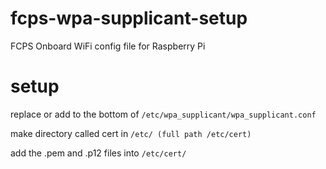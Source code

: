 # fcps-wpa-supplicant-setup

FCPS Onboard WiFi config file for Raspberry Pi

# setup

replace or add to the bottom of `/etc/wpa_supplicant/wpa_supplicant.conf`

make directory called cert in `/etc/ (full path /etc/cert)`

add the .pem and .p12 files into `/etc/cert/`